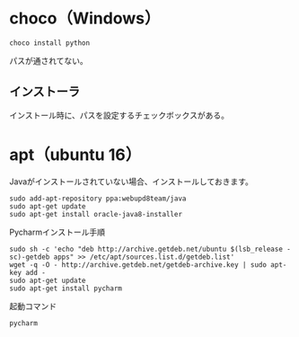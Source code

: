 # choco（Windows）
```
choco install python
```
パスが通されてない。

## インストーラ
インストール時に、パスを設定するチェックボックスがある。



# apt（ubuntu 16）
Javaがインストールされていない場合、インストールしておきます。
```
sudo add-apt-repository ppa:webupd8team/java
sudo apt-get update
sudo apt-get install oracle-java8-installer
```
Pycharmインストール手順
```
sudo sh -c 'echo "deb http://archive.getdeb.net/ubuntu $(lsb_release -sc)-getdeb apps" >> /etc/apt/sources.list.d/getdeb.list'
wget -q -O - http://archive.getdeb.net/getdeb-archive.key | sudo apt-key add -
sudo apt-get update
sudo apt-get install pycharm
```
起動コマンド
```
pycharm
```
